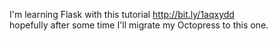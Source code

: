 I'm learning Flask with this tutorial http://bit.ly/1aqxydd  
hopefully after some time I'll migrate my Octopress to this one.
